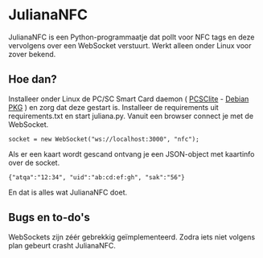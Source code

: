 # JulianaNFC
JulianaNFC is een Python-programmaatje dat pollt voor NFC tags en deze vervolgens over een WebSocket verstuurt. Werkt alleen onder Linux voor zover bekend.

## Hoe dan?
Installeer onder Linux de PC/SC Smart Card daemon ( [PCSClite](https://pcsclite.alioth.debian.org/pcsclite.html) - [Debian PKG](https://packages.debian.org/source/stretch/pcsc-lite) ) en zorg dat deze gestart is. Installeer de requirements uit requirements.txt en start juliana.py. Vanuit een browser connect je met de WebSocket.

    socket = new WebSocket("ws://localhost:3000", "nfc");

Als er een kaart wordt gescand ontvang je een JSON-object met kaartinfo over de socket.

    {"atqa":"12:34", "uid":"ab:cd:ef:gh", "sak":"56"}

En dat is alles wat JulianaNFC doet.

## Bugs en to-do's

WebSockets zijn zéér gebrekkig geïmplementeerd. Zodra iets niet volgens plan gebeurt crasht JulianaNFC.
